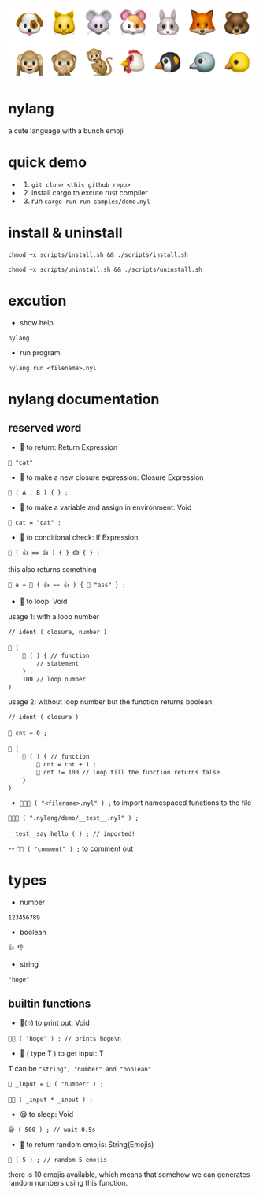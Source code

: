 ![](_img/emojis.png)

# nylang

a cute language with a bunch emoji

# quick demo

- 1. ```git clone <this github repo>```

- 2. install cargo to excute rust compiler

- 3. run ```cargo run run samples/demo.nyl```

# install & uninstall

```
chmod +x scripts/install.sh && ./scripts/install.sh
```

```
chmod +x scripts/uninstall.sh && ./scripts/uninstall.sh
```

# excution

- show help

```
nylang
```

- run program

```
nylang run <filename>.nyl
```

# nylang documentation

## reserved word

- 💨 to return: Return Expression
```
💨 "cat"
```

- 🏨 to make a new closure expression: Closure Expression
```
🏨 ( A , B ) { } ;
```

- 🍙 to make a variable and assign in environment: Void
```
🍙 cat = "cat" ;
```

- 🐶 to conditional check: If Expression

```
🐶 ( 👍 == 👍 ) { } 😱 { } ; 
```

this also returns something

```
🍙 a = 🐶 ( 👍 == 👍 ) { 💨 "ass" } ; 
```

- 🌸 to loop: Void

usage 1: with a loop number

```
// ident ( closure, number )

🌸 ( 
    🏨 ( ) { // function
        // statement
    } , 
    100 // loop number
)
```

usage 2: without loop number but the function returns boolean

```
// ident ( closure )

🍙 cnt = 0 ;

🌸 ( 
    🏨 ( ) { // function
        🍙 cnt = cnt + 1 ;
        💨 cnt != 100 // loop till the function returns false
    }
)
```

- ```🐽🐽🐽 ( "<filename>.nyl" ) ;``` to import namespaced functions to the file

```
🐽🐽🐽 ( ".nylang/demo/__test__.nyl" ) ;

__test__say_hello ( ) ; // imported!
```

-- ```🍄🍄 ( "comment" ) ;``` to comment out

# types

- number

```
123456789
```

- boolean

```
👍 👎
```

- string
```
"hoge"
```

## builtin functions

- 🎤(🎶) to print out: Void

```
🎤🎶 ( "hoge" ) ; // prints hoge\n
```

- 👀 ( type T ) to get input: T

T can be ```"string", "number" and "boolean"```

```
🍙 _input = 👀 ( "number" ) ;

🎤🎶 ( _input * _input ) ;

```

- 😪 to sleep: Void

```
😪 ( 500 ) ; // wait 0.5s 
```

- 🌹 to return random emojis: String(Emojis)

```
🌹 ( 5 ) ; // random 5 emojis
```

there is 10 emojis available, which means that somehow we can generates random numbers using this function.
